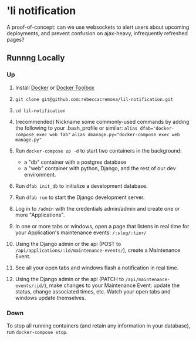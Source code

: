 'li notification
================

A proof-of-concept: can we use websockets to alert users about upcoming deployments, and prevent confusion on ajax-heavy, infrequently refreshed pages?

Runnng Locally
--------------

### Up

1. Install [Docker](https://docs.docker.com/installation/) or [Docker Toolbox](https://www.docker.com/products/docker-toolbox)

2. `git clone git@github.com:rebeccacremona/lil-notification.git`

3. `cd lil-notification`

4. (recommended) Nickname some commonly-used commands by adding the following to your .bash_profile or similar:
`alias dfab="docker-compose exec web fab"`
`alias dmanage.py="docker-compose exec web manage.py"`

5. Run `docker-compose up -d` to start two containers in the background:
    -  a "db" container with a postgres database
    -  a "web" container with python, Django, and the rest of our dev environment.

6. Run `dfab init_db` to initialize a development database.

7. Run `dfab run` to start the Django development server.

8. Log in to `/admin` with the credentials admin/admin and create one or more "Applications".

9. In one or more tabs or windows, open a page that listens in real time for your Application's maintenance events: `/:slug/:tier/`

10. Using the Django admin or the api (POST to `/api/applications/:id/maintenance-events/`), create a Maintenance Event.

11. See all your open tabs and windows flash a notification in real time.

12. Using the Django admin or the api (PATCH to `/api/maintenance-events/:id/`), make changes to your Maintenance Event: update the status, change associated times, etc. Watch your open tabs and windows update themselves.


### Down

To stop all running containers (and retain any information in your database), run `docker-compose stop`.
